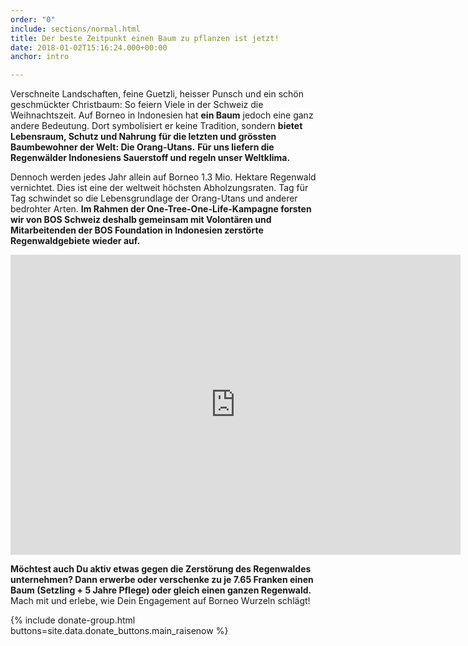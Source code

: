```yaml
---
order: "0"
include: sections/normal.html
title: Der beste Zeitpunkt einen Baum zu pflanzen ist jetzt!
date: 2018-01-02T15:16:24.000+00:00
anchor: intro

---
```

Verschneite Landschaften, feine Guetzli, heisser Punsch und ein schön geschmückter Christbaum: So feiern Viele in der Schweiz die Weihnachtszeit. Auf Borneo in Indonesien hat **ein Baum** jedoch eine ganz andere Bedeutung. Dort symbolisiert er keine Tradition, sondern **bietet Lebensraum, Schutz und Nahrung** **für die letzten und grössten Baumbewohner der Welt: Die Orang-Utans.** **Für uns liefern die Regenwälder Indonesiens Sauerstoff und regeln unser Weltklima.**

Dennoch werden jedes Jahr allein auf Borneo 1.3 Mio. Hektare Regenwald vernichtet. Dies ist eine der weltweit höchsten Abholzungsraten. Tag für Tag schwindet so die Lebensgrundlage der Orang-Utans und anderer bedrohter Arten. **Im Rahmen der One-Tree-One-Life-Kampagne forsten wir von BOS Schweiz deshalb gemeinsam mit Volontären und Mitarbeitenden der BOS Foundation in Indonesien zerstörte Regenwaldgebiete wieder auf.**

<div class="videoWrapper"> <iframe src="https://player.vimeo.com/video/245368582" width="720" height="480" frameborder="0" webkitallowfullscreen mozallowfullscreen allowfullscreen></iframe> </div>

**Möchtest auch Du aktiv etwas gegen die Zerstörung des Regenwaldes unternehmen? Dann erwerbe oder verschenke zu je 7.65 Franken einen Baum (Setzling + 5 Jahre Pflege) oder gleich einen ganzen Regenwald.** Mach mit und erlebe, wie Dein Engagement auf Borneo Wurzeln schlägt!

{% include donate-group.html buttons=site.data.donate_buttons.main_raisenow %}